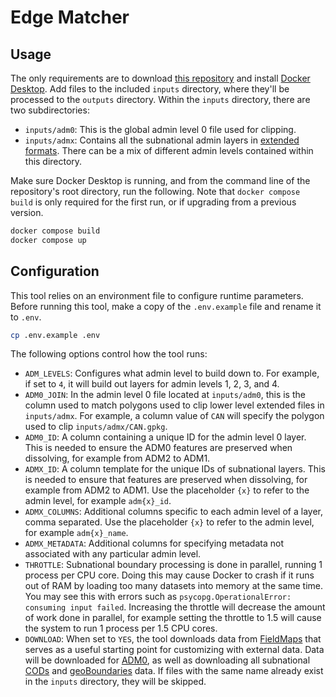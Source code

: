 # Edge Matcher

## Usage

The only requirements are to download [this repository](https://github.com/fieldmaps/edge-matcher/archive/refs/heads/main.zip) and install [Docker Desktop](https://www.docker.com/products/docker-desktop). Add files to the included `inputs` directory, where they'll be processed to the `outputs` directory. Within the `inputs` directory, there are two subdirectories:

- `inputs/adm0`: This is the global admin level 0 file used for clipping.
- `inputs/admx`: Contains all the subnational admin layers in [extended formats](https://github.com/fieldmaps/edge-extender). There can be a mix of different admin levels contained within this directory.

Make sure Docker Desktop is running, and from the command line of the repository's root directory, run the following. Note that `docker compose build` is only required for the first run, or if upgrading from a previous version.

```sh
docker compose build
docker compose up
```

## Configuration

This tool relies on an environment file to configure runtime parameters. Before running this tool, make a copy of the `.env.example` file and rename it to `.env`.

```sh
cp .env.example .env
```

The following options control how the tool runs:

- `ADM_LEVELS`: Configures what admin level to build down to. For example, if set to `4`, it will build out layers for admin levels 1, 2, 3, and 4.
- `ADM0_JOIN`: In the admin level 0 file located at `inputs/adm0`, this is the column used to match polygons used to clip lower level extended files in `inputs/admx`. For example, a column value of `CAN` will specify the polygon used to clip `inputs/admx/CAN.gpkg`.
- `ADM0_ID`: A column containing a unique ID for the admin level 0 layer. This is needed to ensure the ADM0 features are preserved when dissolving, for example from ADM2 to ADM1.
- `ADMX_ID`: A column template for the unique IDs of subnational layers. This is needed to ensure that features are preserved when dissolving, for example from ADM2 to ADM1. Use the placeholder `{x}` to refer to the admin level, for example `adm{x}_id`.
- `ADMX_COLUMNS`: Additional columns specific to each admin level of a layer, comma separated. Use the placeholder `{x}` to refer to the admin level, for example `adm{x}_name`.
- `ADMX_METADATA`: Additional columns for specifying metadata not associated with any particular admin level.
- `THROTTLE`: Subnational boundary processing is done in parallel, running 1 process per CPU core. Doing this may cause Docker to crash if it runs out of RAM by loading too many datasets into memory at the same time. You may see this with errors such as `psycopg.OperationalError: consuming input failed`. Increasing the throttle will decrease the amount of work done in parallel, for example setting the throttle to 1.5 will cause the system to run 1 process per 1.5 CPU cores.
- `DOWNLOAD`: When set to `YES`, the tool downloads data from [FieldMaps](https://fieldmaps.io) that serves as a useful starting point for customizing with external data. Data will be downloaded for [ADM0](https://data.fieldmaps.io/adm0/osm/intl/adm0_polygons.gpkg.zip), as well as downloading all subnational [CODs](https://data.fieldmaps.io/cod.json) and [geoBoundaries](https://data.fieldmaps.io/geoboundaries.json) data. If files with the same name already exist in the `inputs` directory, they will be skipped.

